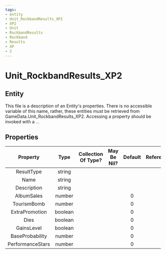 ```yaml
---
tags:
- entity
- Unit_RockbandResults_XP2
- XP2
- Unit
- RockbandResults
- Rockband
- Results
- XP
- 2
---
```

# Unit_RockbandResults_XP2
## Entity
This file is a description of an Entity's properties. There is no accessible variable of this name, rather, these entities must be retrieved from GameData.Unit_RockbandResults_XP2. Accessing a property should be invoked with a `.`.
## Properties
|	Property	|	Type	|	Collection Of Type?	|	May Be Nil?	|	Default	|	References	|	Key	|	Notes	|
|	:-:	|	:-:	|	:-:	|	:-:	|	:-:	|	:-:	|	:-:	|	-:	|
|	ResultType	|	string	|		|		|		|		|		|	|
|	Name	|	string	|		|		|		|		|		|	|
|	Description	|	string	|		|		|		|		|		|	|
|	AlbumSales	|	number	|		|		|	0	|		|		|	|
|	TourismBomb	|	number	|		|		|	0	|		|		|	|
|	ExtraPromotion	|	boolean	|		|		|	0	|		|		|	|
|	Dies	|	boolean	|		|		|	0	|		|		|	|
|	GainsLevel	|	boolean	|		|		|	0	|		|		|	|
|	BaseProbability	|	number	|		|		|	0	|		|		|	|
|	PerformanceStars	|	number	|		|		|	0	|		|		|	|
